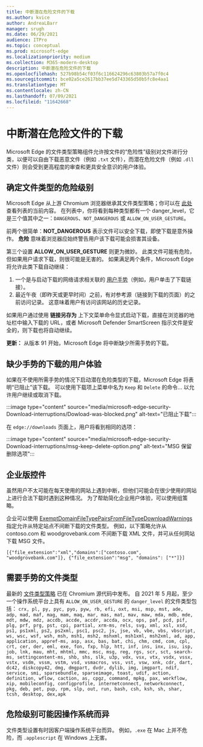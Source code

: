 ```yaml
---
title: 中断潜在危险文件的下载
ms.author: kvice
author: AndreaLBarr
manager: srugh
ms.date: 06/29/2021
audience: ITPro
ms.topic: conceptual
ms.prod: microsoft-edge
ms.localizationpriority: medium
ms.collection: M365-modern-desktop
description: 中断潜在危险文件的下载
ms.openlocfilehash: 527b98b54cf03f6c116624296c63803b57a7f0c4
ms.sourcegitcommit: bce02a5ce2617bb37ee5d743365d50b5fc8e4aa1
ms.translationtype: MT
ms.contentlocale: zh-CN
ms.lasthandoff: 07/09/2021
ms.locfileid: "11642668"
---
```

# <a name="interrupting-downloads-of-potentially-dangerous-files"></a>中断潜在危险文件的下载

Microsoft Edge 的文件类型策略组件允许按文件的“危险性”级别对文件进行分类，以便可以自由下载恶意文件（例如 `.txt` 文件），而潜在危险文件（例如 `.dll` 文件）则会受到更高程度的审查和更具安全意识的用户体验。

## <a name="determining-the-danger-level-of-a-file-type"></a>确定文件类型的危险级别

Microsoft Edge 从上游 Chromium 浏览器继承其文件类型策略；你可以在 [此处](https://source.chromium.org/chromium/chromium/src/+/main:components/safe_browsing/core/resources/download_file_types.asciipb) 查看列表的当前内容。 在列表中，你将看到每种类型都有一个 danger_level，它是三个值其中之一：`DANGEROUS`、`NOT_DANGEROUS` 或 `ALLOW_ON_USER_GESTURE`。

前两个很简单：**NOT_DANGEROUS** 表示文件可以安全下载，即使下载是意外操作。 **危险** 意味着浏览器应始终警告用户该下载可能会损害其设备。

第三个设置 **ALLOW_ON_USER_GESTURE** 则更为微妙。 此类文件可能有危险，但如果用户请求下载，则很可能是无害的。 如果满足两个条件，Microsoft Edge 将允许此类下载自动继续：

1. 一个是与启动下载的网络请求相关联的 [用户手势](https://textslashplain.com/2020/05/18/browser-basics-user-gestures/)（例如，用户单击了下载链接）。
2. 最近午夜（即昨天或更早时间）之前，有对参考源（链接到下载的页面）的之前访问记录。 这意味着用户有访问该网站的历史记录。

如果用户通过使用 **链接另存为** 上下文菜单命令显式启动下载，直接在浏览器的地址栏中输入下载的 URL，或者 Microsoft Defender SmartScreen 指示文件是安全的，则下载也将自动继续。

**更新：** 从版本 91 开始，Microsoft Edge 将中断缺少所需手势的下载。

## <a name="user-experience-for-downloads-lacking-gestures"></a>缺少手势的下载的用户体验

如果在不使用所需手势的情况下启动潜在危险类型的下载，Microsoft Edge 将表明“已阻止”该下载。 可以使用下载项上菜单中名为 `Keep` 和 `Delete` 的命令... 以允许用户继续或取消下载。

:::image type="content" source="media/microsoft-edge-security-Download-interruptions/Dowload-was-blocked.png" alt-text="已阻止下载":::

在 `edge://downloads` 页面上，用户将看到相同的选项：

:::image type="content" source="media/microsoft-edge-security-Download-interruptions/msg-keep-delete-option.png" alt-text="MSG 保留删除选项":::

## <a name="enterprise-controls"></a>企业版控件

虽然用户不太可能在每天使用的网站上遇到中断，但他们可能会在很少使用的网站上进行合法下载时遇到这种情况。 为了帮助简化企业用户体验，可以使用组策略。

企业可以使用 [ExemptDomainFileTypePairsFromFileTypeDownloadWarnings](/deployedge/microsoft-edge-policies#exemptdomainfiletypepairsfromfiletypedownloadwarnings) 指定允许从特定站点不间断下载的文件类型。 例如，以下策略允许从 contoso.com 和 woodgrovebank.com 不间断下载 XML 文件，并可从任何网站下载 MSG 文件。

`[{"file_extension":"xml","domains":["contoso.com", "woodgrovebank.com"]},
{"file_extension":"msg", "domains": ["*"]}]`

## <a name="file-types-requiring-a-gesture"></a>需要手势的文件类型

最新的 [文件类型策略](https://source.chromium.org/chromium/chromium/src/+/main:components/safe_browsing/core/resources/download_file_types.asciipb) 已在 Chromium 源代码中发布。 自 2021 年 5 月起，至少一个操作系统平台上具有 `ALLOW_ON_USER_GESTURE` 的 `danger_level` 的文件类型包括：
`crx, pl, py, pyc, pyo, pyw, rb, efi, oxt, msi, msp, mst, ade, adp, mad, maf, mag, mam, maq, mar, mas, mat, mav, maw, mda, mdb, mde, mdt, mdw, mdz, accdb, accde, accdr, accda, ocx, ops, paf, pcd, pif, plg, prf, prg, pst, cpi, partial, xrm-ms, rels, svg, xml, xsl, xsd, ps1, ps1xml, ps2, ps2xml, psc1, psc2, js, jse, vb, vbe, vbs, vbscript, ws, wsc, wsf, wsh, msh, msh1, msh2, mshxml, msh1xml, msh2xml, ad, app, application, appref-ms, asp, asx, bas, bat, chi, chm, cmd, com, cpl, crt, cer, der, eml, exe, fon, fxp, hlp, htt, inf, ins, inx, isu, isp, job, lnk, mau, mht, mhtml, mmc, msc, msg, reg, rgs, scr, sct, search-ms, settingcontent-ms, shb, shs, slk, u3p, vdx, vsx, vtx, vsdx, vssx, vstx, vsdm, vssm, vstm, vsd, vsmacros, vss, vst, vsw, xnk, cdr, dart, dc42, diskcopy42, dmg, dmgpart, dvdr, dylib, img, imgpart, ndif, service, smi, sparsebundle, sparseimage, toast, udif, action, definition, wflow, caction, as, cpgz, command, mpkg, pax, workflow, xip, mobileconfig, configprofile, internetconnect, networkconnect, pkg, deb, pet, pup, rpm, slp, out, run, bash, csh, ksh, sh, shar, tcsh, desktop, dex,apk`

## <a name="danger-level-may-vary-by-operating-system"></a>危险级别可能因操作系统而异

文件类型设置有时因客户端操作系统平台而异。 例如，`.exe` 在 Mac 上并不危险，而 `.applescript` 在 Windows 上无害。
